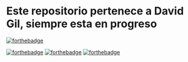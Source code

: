 # Este repositorio pertenece a David Gil, siempre esta en progreso 

[![forthebadge](https://forthebadge.com/images/badges/powered-by-electricity.svg)](https://forthebadge.com) 

[![forthebadge](https://forthebadge.com/images/badges/built-with-love.svg)](https://forthebadge.com)
[![forthebadge](https://forthebadge.com/images/badges/built-with-resentment.svg)](https://forthebadge.com)
[![forthebadge](https://forthebadge.com/images/badges/60-percent-of-the-time-works-every-time.svg)](https://forthebadge.com)
